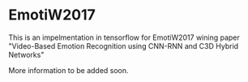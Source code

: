 # EmotiW2017

This is an impelmentation in tensorflow for EmotiW2017 wining paper "Video-Based Emotion Recognition using CNN-RNN and C3D
Hybrid Networks"

More information to be added soon.
